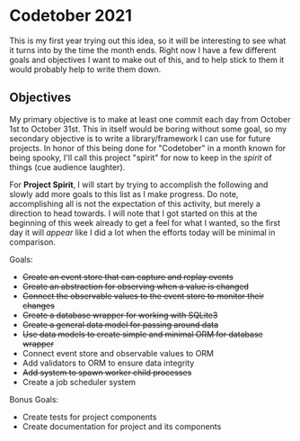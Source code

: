 # Codetober 2021

This is my first year trying out this idea, so it will be interesting to see 
what it turns into by the time the month ends. Right now I have a few different 
goals and objectives I want to make out of this, and to help stick to them it 
would probably help to write them down.

## Objectives

My primary objective is to make at least one commit each day from October 1st 
to October 31st. This in itself would be boring without some goal, so my 
secondary objective is to write a library/framework I can use for future 
projects. In honor of this being done for "Codetober" in a month known for 
being spooky, I'll call this project "spirit" for now to keep in the _spirit_ 
of things (cue audience laughter).

For **Project Spirit**, I will start by trying to accomplish the following and 
slowly add more goals to this list as I make progress. Do note, accomplishing 
all is not the expectation of this activity, but merely a direction to head 
towards. I will note that I got started on this at the beginning of this week 
already to get a feel for what I wanted, so the first day it will *appear* like 
I did a lot when the efforts today will be minimal in comparison.

Goals:
- ~~Create an event store that can capture and replay events~~
- ~~Create an abstraction for observing when a value is changed~~
- ~~Connect the observable values to the event store to monitor their changes~~
- ~~Create a database wrapper for working with SQLite3~~
- ~~Create a general data model for passing around data~~
- ~~Use data models to create simple and minimal ORM for database wrapper~~
- Connect event store and observable values to ORM
- Add validators to ORM to ensure data integrity
- ~~Add system to spawn worker child processes~~
- Create a job scheduler system

Bonus Goals:
- Create tests for project components
- Create documentation for project and its components
